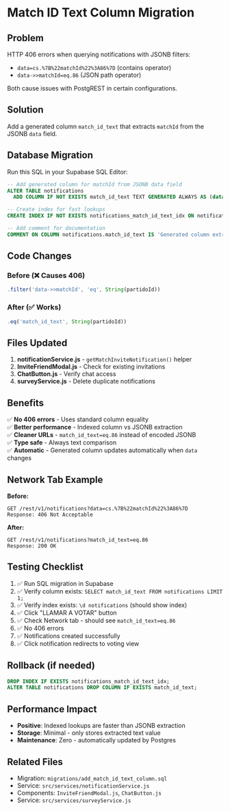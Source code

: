 # Match ID Text Column Migration

## Problem
HTTP 406 errors when querying notifications with JSONB filters:
- `data=cs.%7B%22matchId%22%3A86%7D` (contains operator)
- `data->>matchId=eq.86` (JSON path operator)

Both cause issues with PostgREST in certain configurations.

## Solution
Add a generated column `match_id_text` that extracts `matchId` from the JSONB `data` field.

## Database Migration

Run this SQL in your Supabase SQL Editor:

```sql
-- Add generated column for matchId from JSONB data field
ALTER TABLE notifications
  ADD COLUMN IF NOT EXISTS match_id_text TEXT GENERATED ALWAYS AS (data->>'matchId') STORED;

-- Create index for fast lookups
CREATE INDEX IF NOT EXISTS notifications_match_id_text_idx ON notifications(match_id_text);

-- Add comment for documentation
COMMENT ON COLUMN notifications.match_id_text IS 'Generated column extracting matchId from JSONB data field for efficient querying';
```

## Code Changes

### Before (❌ Causes 406)
```javascript
.filter('data->>matchId', 'eq', String(partidoId))
```

### After (✅ Works)
```javascript
.eq('match_id_text', String(partidoId))
```

## Files Updated

1. **notificationService.js** - `getMatchInviteNotification()` helper
2. **InviteFriendModal.js** - Check for existing invitations
3. **ChatButton.js** - Verify chat access
4. **surveyService.js** - Delete duplicate notifications

## Benefits

✅ **No 406 errors** - Uses standard column equality  
✅ **Better performance** - Indexed column vs JSONB extraction  
✅ **Cleaner URLs** - `match_id_text=eq.86` instead of encoded JSONB  
✅ **Type safe** - Always text comparison  
✅ **Automatic** - Generated column updates automatically when `data` changes

## Network Tab Example

**Before:**
```
GET /rest/v1/notifications?data=cs.%7B%22matchId%22%3A86%7D
Response: 406 Not Acceptable
```

**After:**
```
GET /rest/v1/notifications?match_id_text=eq.86
Response: 200 OK
```

## Testing Checklist

1. ✅ Run SQL migration in Supabase
2. ✅ Verify column exists: `SELECT match_id_text FROM notifications LIMIT 1;`
3. ✅ Verify index exists: `\d notifications` (should show index)
4. ✅ Click "LLAMAR A VOTAR" button
5. ✅ Check Network tab - should see `match_id_text=eq.86`
6. ✅ No 406 errors
7. ✅ Notifications created successfully
8. ✅ Click notification redirects to voting view

## Rollback (if needed)

```sql
DROP INDEX IF EXISTS notifications_match_id_text_idx;
ALTER TABLE notifications DROP COLUMN IF EXISTS match_id_text;
```

## Performance Impact

- **Positive**: Indexed lookups are faster than JSONB extraction
- **Storage**: Minimal - only stores extracted text value
- **Maintenance**: Zero - automatically updated by Postgres

## Related Files

- Migration: `migrations/add_match_id_text_column.sql`
- Service: `src/services/notificationService.js`
- Components: `InviteFriendModal.js`, `ChatButton.js`
- Service: `src/services/surveyService.js`
